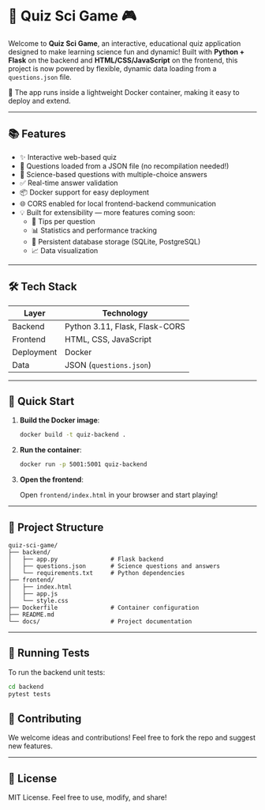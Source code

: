 # 🧪 Quiz Sci Game 🎮

Welcome to **Quiz Sci Game**, an interactive, educational quiz application designed to make learning science fun and dynamic! Built with **Python + Flask** on the backend and **HTML/CSS/JavaScript** on the frontend, this project is now powered by flexible, dynamic data loading from a `questions.json` file.

🚀 The app runs inside a lightweight Docker container, making it easy to deploy and extend.

---

## 📚 Features

- ✨ Interactive web-based quiz  
- 📄 Questions loaded from a JSON file (no recompilation needed!)  
- 🧠 Science-based questions with multiple-choice answers  
- ✅ Real-time answer validation  
- 📦 Docker support for easy deployment  
- 🌐 CORS enabled for local frontend-backend communication  
- 💡 Built for extensibility — more features coming soon:
    - 🧩 Tips per question
    - 📊 Statistics and performance tracking
    - 📁 Persistent database storage (SQLite, PostgreSQL)
    - 📈 Data visualization

---

## 🛠️ Tech Stack

| Layer      | Technology                      |
|------------|---------------------------------|
| Backend    | Python 3.11, Flask, Flask-CORS  |
| Frontend   | HTML, CSS, JavaScript           |
| Deployment | Docker                          |
| Data       | JSON (`questions.json`)         |

---

## 🚀 Quick Start

1. **Build the Docker image**:

     ```bash
     docker build -t quiz-backend .
     ```

2. **Run the container**:

     ```bash
     docker run -p 5001:5001 quiz-backend
     ```

3. **Open the frontend**:

     Open `frontend/index.html` in your browser and start playing!

---

## 📂 Project Structure

```
quiz-sci-game/
├── backend/
│   ├── app.py               # Flask backend
│   ├── questions.json       # Science questions and answers
│   └── requirements.txt     # Python dependencies
├── frontend/
│   ├── index.html
│   ├── app.js
│   └── style.css
├── Dockerfile               # Container configuration
├── README.md
└── docs/                    # Project documentation
```

---

## 🧪 Running Tests

To run the backend unit tests:

```bash
cd backend
pytest tests
```

## 🤝 Contributing

We welcome ideas and contributions! Feel free to fork the repo and suggest new features.

---

## 📜 License

MIT License. Feel free to use, modify, and share!